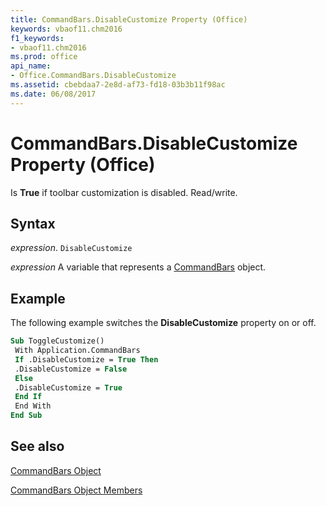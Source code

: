 ```yaml
---
title: CommandBars.DisableCustomize Property (Office)
keywords: vbaof11.chm2016
f1_keywords:
- vbaof11.chm2016
ms.prod: office
api_name:
- Office.CommandBars.DisableCustomize
ms.assetid: cbebdaa7-2e8d-af73-fd18-03b3b11f98ac
ms.date: 06/08/2017
---
```



# CommandBars.DisableCustomize Property (Office)

Is  **True** if toolbar customization is disabled. Read/write.


## Syntax

 _expression_. `DisableCustomize`

 _expression_ A variable that represents a [CommandBars](./Office.CommandBars.md) object.


## Example

The following example switches the  **DisableCustomize** property on or off.


```vb
Sub ToggleCustomize() 
 With Application.CommandBars 
 If .DisableCustomize = True Then 
 .DisableCustomize = False 
 Else 
 .DisableCustomize = True 
 End If 
 End With 
End Sub
```


## See also


[CommandBars Object](Office.CommandBars.md)



[CommandBars Object Members](./overview/commandbars-members-office.md)

